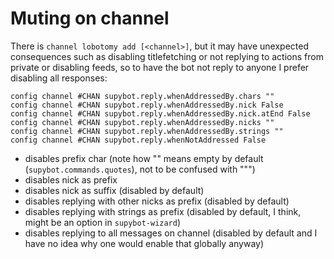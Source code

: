 # Muting on channel

There is `channel lobotomy add [<channel>]`, but it may have unexpected
consequences such as disabling titlefetching or not replying to actions from
private or disabling feeds, so to have the bot not reply to anyone I prefer
disabling all responses:

```
config channel #CHAN supybot.reply.whenAddressedBy.chars ""
config channel #CHAN supybot.reply.whenAddressedBy.nick False
config channel #CHAN supybot.reply.whenAddressedBy.nick.atEnd False
config channel #CHAN supybot.reply.whenAddressedBy.nicks ""
config channel #CHAN supybot.reply.whenAddressedBy.strings ""
config channel #CHAN supybot.reply.whenNotAddressed False
```

* disables prefix char (note how "" means empty by default
  (`supybot.commands.quotes`), not to be confused with """)
* disables nick as prefix
* disables nick as suffix (disabled by default)
* disables replying with other nicks as prefix (disabled by default)
* disables replying with strings as prefix (disabled by default, I think,
  might be an option in `supybot-wizard`)
* disables replying to all messages on channel (disabled by default and I
  have no idea why one would enable that globally anyway)
